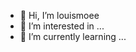 - 👋 Hi, I’m louismoee
- 👀 I’m interested in ...
- 🌱 I’m currently learning ...

<!---
louismoee/louismoee is a ✨ special ✨ repository because its `README.md` (this file) appears on your GitHub profile.
You can click the Preview link to take a look at your changes.
--->

